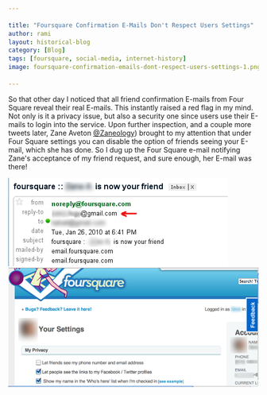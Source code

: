 ```yaml
---

title: "Foursquare Confirmation E-Mails Don't Respect Users Settings"
author: rami
layout: historical-blog 
category: [Blog]
tags: [foursquare, social-media, internet-history]
image: foursquare-confirmation-emails-dont-respect-users-settings-1.png

---
```


So that other day I noticed that all friend confirmation E-mails from Four Square reveal their real E-mails. This instantly raised a red flag in my mind. Not only is it a privacy issue, but also a security one since users use their E-mails to login into the service. Upon further inspection, and a couple more tweets later, Zane Aveton [@Zaneology](http://twitter.com/zaneology)) brought to my attention that under Four Square settings you can disable the option of friends seeing your E-mail, which she has done. So I dug up the Four Square e-mail notifying Zane's acceptance of my friend request, and sure enough, her E-mail was there!


 ![Foursquare Confirmation E-Mails Don't Respect Users Settings](/assets/images/content/blog/foursquare-confirmation-emails-dont-respect-users-settings-1.png)
 ![Foursquare Confirmation E-Mails Don't Respect Users Settings](/assets/images/content/blog/foursquare-confirmation-emails-dont-respect-users-settings-2.png)

